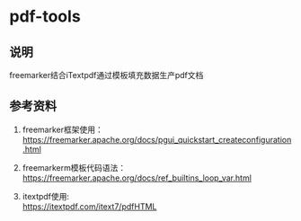 # pdf-tools

## 说明
freemarker结合iTextpdf通过模板填充数据生产pdf文档

## 参考资料
1. freemarker框架使用：  
https://freemarker.apache.org/docs/pgui_quickstart_createconfiguration.html

2. freemarkerm模板代码语法：  
https://freemarker.apache.org/docs/ref_builtins_loop_var.html

3. itextpdf使用:  
https://itextpdf.com/itext7/pdfHTML

